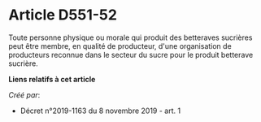 # Article D551-52

Toute personne physique ou morale qui produit des betteraves sucrières peut être membre, en qualité de producteur, d'une
organisation de producteurs reconnue dans le secteur du sucre pour le produit betterave sucrière.

**Liens relatifs à cet article**

_Créé par_:

  - Décret n°2019-1163 du 8 novembre 2019 - art. 1
